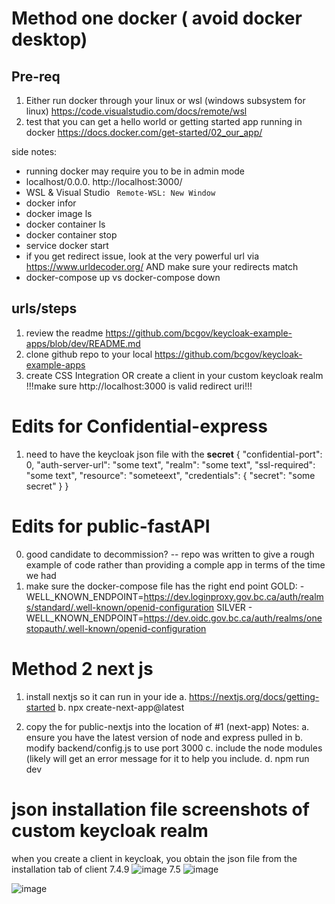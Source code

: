 # Method one docker ( avoid docker desktop)

## Pre-req
1. Either run docker through your linux or wsl (windows subsystem for linux) https://code.visualstudio.com/docs/remote/wsl 
2. test that you can get a hello world or getting started app running in docker https://docs.docker.com/get-started/02_our_app/


side notes:
* running docker may require you to be in admin mode
* localhost/0.0.0. http://localhost:3000/
* WSL & Visual Studio ``` Remote-WSL: New Window```
* docker infor
* docker image ls
* docker container ls
* docker container stop <container name>
* service docker start
* if you get redirect issue, look at the very powerful url via https://www.urldecoder.org/ AND make sure your redirects match
* docker-compose up vs docker-compose down


## urls/steps
1. review the readme https://github.com/bcgov/keycloak-example-apps/blob/dev/README.md
2. clone github repo to your local https://github.com/bcgov/keycloak-example-apps
3.  create CSS Integration OR create a client in your custom keycloak realm !!!make sure  http://localhost:3000  is valid redirect uri!!!

# Edits for Confidential-express
1. need to have the keycloak json file with the **secret**
{
    "confidential-port": 0,
    "auth-server-url": "some text",
    "realm": "some text",
    "ssl-required": "some text",
    "resource": "someteext",
    "credentials": {
      "secret": "some secret"
    }
  }

# Edits for public-fastAPI
0. good candidate to decommission? -- repo was written to give a rough example of code rather than providing a comple app in terms of the time we had
1. make sure the docker-compose file has the right end point 
    GOLD: - WELL_KNOWN_ENDPOINT=https://dev.loginproxy.gov.bc.ca/auth/realms/standard/.well-known/openid-configuration
      SILVER - WELL_KNOWN_ENDPOINT=https://dev.oidc.gov.bc.ca/auth/realms/onestopauth/.well-known/openid-configuration

# Method 2 next js
1. install nextjs so it can run in your ide
a. https://nextjs.org/docs/getting-started
b. npx create-next-app@latest


2. copy the for public-nextjs into the location of #1 (next-app)
Notes: 
a. ensure you have the latest version of node and express pulled in
b. modify backend/config.js to use port 3000
c. include the node modules (likely will get an error message for it to help you include.
d. npm run dev 

# json installation file screenshots of custom keycloak realm
when you create a client in keycloak, you obtain the json file from the installation tab of client
7.4.9 
![image](https://user-images.githubusercontent.com/56739669/172299300-fbd69c5d-4212-4bf1-a96e-1ba3456fc71b.png)
7.5 
![image](https://user-images.githubusercontent.com/56739669/172299426-08bebea9-f4a1-4bdd-a3c3-d530c663245c.png)

![image](https://user-images.githubusercontent.com/56739669/173156242-d988bfca-5bc7-4342-a6e0-9acc3551fbcb.png)

